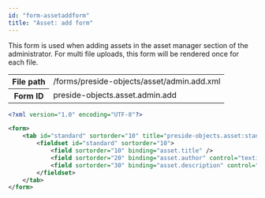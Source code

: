 ```yaml
---
id: "form-assetaddform"
title: "Asset: add form"
---
```


This form is used when adding assets in the asset manager section of the administrator.
For multi file uploads, this form will be rendered once for each file.

<div class="table-responsive"><table class="table table-condensed"><tr><th>File path</th><td>/forms/preside-objects/asset/admin.add.xml</td></tr><tr><th>Form ID</th><td>preside-objects.asset.admin.add</td></tr></table></div>

```xml
<?xml version="1.0" encoding="UTF-8"?>

<form>
    <tab id="standard" sortorder="10" title="preside-objects.asset:standard.tab.title">
        <fieldset id="standard" sortorder="10">
            <field sortorder="10" binding="asset.title" />
            <field sortorder="20" binding="asset.author" control="textinput" />
            <field sortorder="30" binding="asset.description" control="textarea" />
        </fieldset>
    </tab>
</form>
```